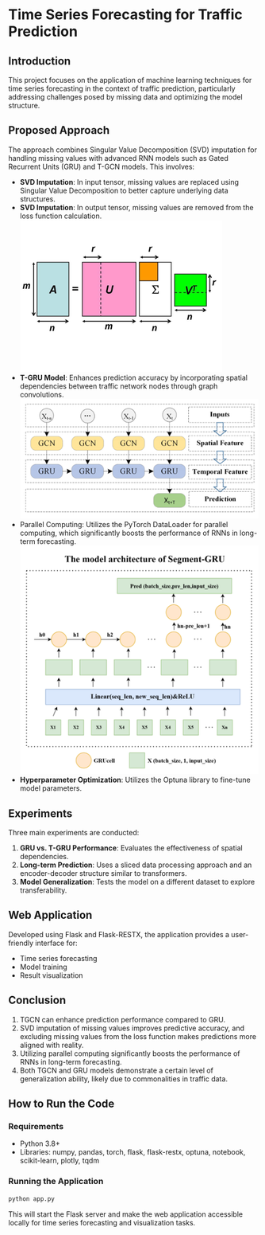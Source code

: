 # Time Series Forecasting for Traffic Prediction

## Introduction
This project focuses on the application of machine learning techniques for time series forecasting in the context of traffic prediction, particularly addressing challenges posed by missing data and optimizing the model structure.

## Proposed Approach
The approach combines Singular Value Decomposition (SVD) imputation for handling missing values with advanced RNN models such as Gated Recurrent Units (GRU) and T-GCN models. This involves:

- **SVD Imputation**: In input tensor, missing values are replaced using Singular Value Decomposition to better capture underlying data structures.
- **SVD Imputation**: In output tensor, missing values are removed from the loss function calculation.
![SVD](images/svd.png)
- **T-GRU Model**: Enhances prediction accuracy by incorporating spatial dependencies between traffic network nodes through graph convolutions.
![TGCN](images/TGCN.png)
- Parallel Computing: Utilizes the PyTorch DataLoader for parallel computing, which significantly boosts the performance of RNNs in long-term forecasting.
![Segment-GRU](images/SegmentGRU.png)
- **Hyperparameter Optimization**: Utilizes the Optuna library to fine-tune model parameters.

## Experiments
Three main experiments are conducted:
1. **GRU vs. T-GRU Performance**: Evaluates the effectiveness of spatial dependencies.
2. **Long-term Prediction**: Uses a sliced data processing approach and an encoder-decoder structure similar to transformers.
3. **Model Generalization**: Tests the model on a different dataset to explore transferability.

## Web Application
Developed using Flask and Flask-RESTX, the application provides a user-friendly interface for:
- Time series forecasting
- Model training
- Result visualization

## Conclusion
1. TGCN can enhance prediction performance compared to GRU.
2. SVD imputation of missing values improves predictive accuracy, and excluding missing values from the loss function makes predictions more aligned with reality.
3. Utilizing parallel computing significantly boosts the performance of RNNs in long-term forecasting.
4. Both TGCN and GRU models demonstrate a certain level of generalization ability, likely due to commonalities in traffic data.

## How to Run the Code

### Requirements
- Python 3.8+
- Libraries: numpy, pandas, torch, flask, flask-restx, optuna, notebook, scikit-learn, plotly, tqdm

### Running the Application
```bash
python app.py
```

This will start the Flask server and make the web application accessible locally for time series forecasting and visualization tasks.